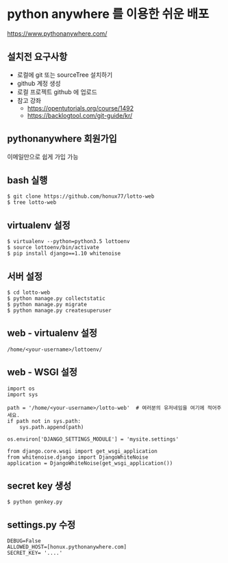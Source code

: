 # python anywhere 를 이용한 쉬운 배포 
https://www.pythonanywhere.com/

## 설치전 요구사항
- 로컬에 git 또는 sourceTree 설치하기
- github 계정 생성
- 로컬 프로젝트 github 에 업로드 
- 참고 강좌
    - https://opentutorials.org/course/1492
    - https://backlogtool.com/git-guide/kr/ 

## pythonanywhere 회원가입
이메일만으로 쉽게 가입 가능

## bash 실행
```
$ git clone https://github.com/honux77/lotto-web
$ tree lotto-web
```

## virtualenv 설정
```
$ virtualenv --python=python3.5 lottoenv
$ source lottoenv/bin/activate
$ pip install django==1.10 whitenoise
```

## 서버 설정
```
$ cd lotto-web
$ python manage.py collectstatic
$ python manage.py migrate
$ python manage.py createsuperuser
```

## web - virtualenv 설정
```
/home/<your-username>/lottoenv/
```


## web - WSGI 설정
```
import os
import sys

path = '/home/<your-username>/lotto-web'  # 여러분의 유저네임을 여기에 적어주세요.
if path not in sys.path:
    sys.path.append(path)

os.environ['DJANGO_SETTINGS_MODULE'] = 'mysite.settings'

from django.core.wsgi import get_wsgi_application
from whitenoise.django import DjangoWhiteNoise
application = DjangoWhiteNoise(get_wsgi_application())
```
## secret key 생성
```
$ python genkey.py
```
## settings.py 수정
```
DEBUG=False
ALLOWED_HOST=[honux.pythonanywhere.com]
SECRET_KEY= '....'
```

